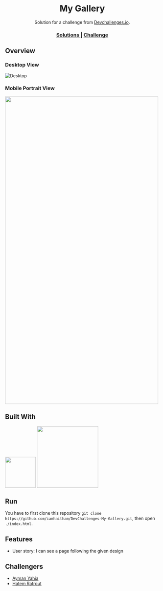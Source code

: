 <h1 align="center">My Gallery</h1>

<div align="center">
   Solution for a challenge from  <a href="http://devchallenges.io" target="_blank">Devchallenges.io</a>.
</div>

<div align="center">
  <h3>
    <a href="https://devchallenges.io/paths/responsive-web-developer/solutions">
      Solutions
    </a>
    <span> | </span>
    <a href="https://devchallenges.io/challenges/gcbWLxG6wdennelX7b8I">
      Challenge
    </a>
  </h3>
</div>

## Overview
### Desktop View
![Desktop](https://user-images.githubusercontent.com/81507185/187035455-96a5451b-cfa4-4cae-9db0-a4c465f4b341.png)

### Mobile Portrait View
<img src="https://user-images.githubusercontent.com/81507185/187035480-fcc830bf-9660-4674-88a6-f3d637ad85e6.png" style="margin-left:auto; margin-right:auto; height: 1000px; width: 500px"/>

## Built With
<img src="https://upload.wikimedia.org/wikipedia/commons/thumb/6/61/HTML5_logo_and_wordmark.svg/1200px-HTML5_logo_and_wordmark.svg.png" width="100" height="100">
<img src="https://svgarchive.com/wp-content/uploads/tailwind-css.svg" width="200">

## Run
You have to first clone this repository ```git clone https://github.com/iamhaitham/DevChallenges-My-Gallery.git```, then open ``` ./index.html ```.

## Features
- User story: I can see a page following the given design

## Challengers
- [Ayman Yahia](https://github.com/ayman-yahia)
- [Hatem Ratrout](https://github.com/hatemratrout)